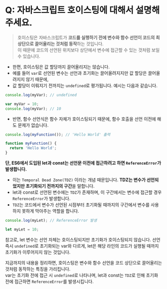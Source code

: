 # Q: 자바스크립트 호이스팅에 대해서 설명해주세요.
> 호이스팅은 자바스크립트가 **코드를 실행하기 전에 변수와 함수 선언이 코드의 최상단으로 끌어올리는 것처럼 동작**하는 것입니다.  
> 이 때문에 코드의 선언된 위치보다 상단에서 변수에 접근할 수 있는 것처럼 보일 수 있습니다. 

- 한편, 호이스팅은 값 할당까지 끌어올리지는 않습니다. 
- 예를 들어 `var`로 선언된 변수는 선언과 초기화는 끌어올려지지만 값 할당은 끌어올려지지 않기 때문에,
- 값 할당이 이뤄지기 전까지는 `undefined`로 평가됩니다. 예시는 다음과 같습니다.

 ```javascript
 console.log(myVar); // undefined

 var myVar = 10;
 console.log(myVar); // 10
 ```

- 반면, 함수 선언식은 함수 자체가 호이스팅되기 때문에, 함수 호출을 선언 이전에 해도 문제가 없습니다.

 ```javascript
 console.log(myFunction()); // 'Hello World' 출력

 function myFunction() {
   return 'Hello World';
 }
 ```

**단, ES6에서 도입된 let과 const는 선언문 이전에 접근하려고 하면 `ReferenceError`가 발생합니다.**

- 이는 `Temporal Dead Zone(TDZ)` 이라는 개념 때문입니다. **TDZ는 변수가 선언되었지만 초기화되기 전까지의 구간**을 말합니다. 
- let과 const로 선언된 변수에는 `TDZ`가 존재하며, 이 구간에서는 변수에 접근할 경우 `ReferenceError`가 발생합니다. 
- `TDZ`는 코드에서 변수가 선언된 시점부터 초기화될 때까지의 구간에서 변수를 사용하지 못하게 막아주는 역할을 합니다.

 ```javascript
 console.log(myLet); // ReferenceError 발생

 let myLet = 10;
 ```
참고로, let 변수는 선언 자체는 호이스팅되지만 초기화가 호이스팅되지 않습니다. 선언 즉시 `undefined`로 초기화되는 var와 다르게, let은 해당 라인의 코드가 실행될 때까지 초기화가 이루어지지 않는 것입니다.

지금까지의 내용을 정리하면, 호이스팅은 변수와 함수 선언을 코드 상단으로 끌어올리는 것처럼 동작하는 특징을 가리킵니다.   
var는 초기화 전에 접근 시 `undefined`로 나타나며, let과 const는 `TDZ`로 인해 초기화 전에 접근하면 `ReferenceError`를 발생시킵니다.
